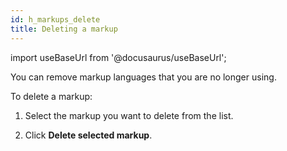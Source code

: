 ```yaml
---
id: h_markups_delete
title: Deleting a markup
---
```

import useBaseUrl from '@docusaurus/useBaseUrl';



You can remove markup languages that you are no longer using.

To delete a markup:

1.  Select the markup you want to delete from the list.

2.  Click **Delete selected markup**.



